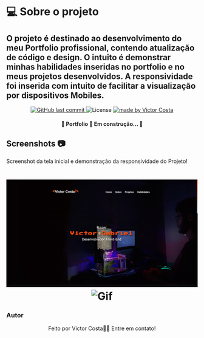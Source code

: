 
# 💻 Sobre o projeto

O projeto é destinado ao desenvolvimento do meu Portfolio profissional, 
contendo atualização de código e design. O intuito é demonstrar minhas  habilidades inseridas no portfolio e no meus projetos desenvolvidos.
A responsividade foi inserida com intuito de facilitar a visualização por dispositivos Mobiles.
---
<p align="center">

<a href="https://github.com/VictorCeSilva/Portifolio/commits/master">
    <img alt="GitHub last commit" src="https://img.shields.io/github/last-commit/VictorCeSilva/Portifolio">
  </a>


<img alt="License" src="https://img.shields.io/badge/license-MIT-brightgreen">
   <a href="https://github.com/VictorCeSilva/Portifolio/stargazers">
   
  </a>

<a href="https://rocketseat.com.br">
    <img alt="made by Victor Costa" src="https://img.shields.io/badge/made%20by-VictorCosta-%237519C1">
</a>

</p>
<h4 align="center"> 
	🚧  Portfolio 🚀 Em construção...  🚧
</h4>

## Screenshots 	📷 

  Screenshot da tela inicial e demonstração da responsividade do Projeto!
<h1 align="center">
  <img alt="Home" title="#Home de Portfolio" src="print-home.png" />  	
  <img alt="Gif" title="#Gif do Portfolio" src="gif_portfolio.gif" />
</h1>

### Autor


<p align="center">
Feito por Victor Costa👋🏽 Entre em contato! 

  </p>


